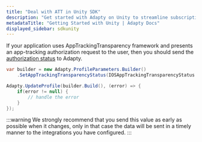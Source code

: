 ```yaml
---
title: "Deal with ATT in Unity SDK"
description: "Get started with Adapty on Unity to streamline subscription setup and management."
metadataTitle: "Getting Started with Unity | Adapty Docs"
displayed_sidebar: sdkunity
---
```



If your application uses AppTrackingTransparency framework and presents an app-tracking authorization request to the user, then you should send the [authorization status](https://developer.apple.com/documentation/apptrackingtransparency/attrackingmanager/authorizationstatus/) to Adapty.

```csharp showLineNumbers
var builder = new Adapty.ProfileParameters.Builder()
    .SetAppTrackingTransparencyStatus(IOSAppTrackingTransparencyStatus.Authorized);

Adapty.UpdateProfile(builder.Build(), (error) => {
    if(error != null) {
        // handle the error                        
    }
});
```

:::warning
We strongly recommend that you send this value as early as possible when it changes, only in that case the data will be sent in a timely manner to the integrations you have configured.
::: 